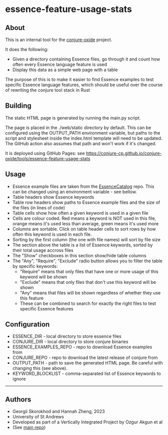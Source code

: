 # essence-feature-usage-stats

## About

This is an internal tool for the [conjure-oxide](https://github.com/conjure-cp/conjure-oxide) project.

It does the following:
- Given a directory containing Essence files, go through it and count how often every Essence language feature is used
- Display this data as a simple web page with a table

The purpose of this is to make it easier to find Essence examples to test specific Essence language features, which should be useful over the course of rewriting the conjure tool stack in Rust


## Building

The static HTML page is generated by running the main.py script.

The page is placed in the ./web/static directory by default. 
This can be configured using the OUTPUT_PATH environment variable, but paths to the script and stylesheet
inside the index.html template will need to be updated. 
The GitHub action also assumes that path and won't work if it's changed.

It is deployed using GitHub Pages: see https://conjure-cp.github.io/conjure-oxide/tools/essence-feature-usage-stats


## Usage

- Essence example files are taken from the [EssenceCatalog](https://github.com/conjure-cp/EssenceCatalog) repo. This can be changed using an environment variable - see bellow.
- Table headers show Essence keywords
- Table row headers show paths to Essence example files and the size of the files (in lines of code)
- Table cells show how often a given keyword is used in a given file
- Cells are colour coded. Red means a keyword is NOT used in this file, orange means it's used less than average, green means it's used more
- Columns are sortable. Click on table header cells to sort rows by how often this keyword is used in each file.
- Sorting by the first column (the one with file names) will sort by file size
- The section above the table is a list of Essence keywords, sorted by their total usage accross files
- The "Show" checkboxes in this section show/hide table columns
- The "Any", "Require", "Exclude" radio button allows you to filter the table by specific keywords:
  - "Require" means that only files that have one or more usage of this keyword will be shown
  - "Exclude" means that only files that don't use this keyword will be shown
  - "Any" means that files will be shown regardless of whether they use this feature
  - These can be combined to search for exactly the right files to test specific Essence features

## Configuration

- ESSENCE_DIR - local directory to store essence files
- CONJURE_DIR - local directory to store conjure binaries
- ESSENCE_EXAMPLES_REPO - repo to download Essence examples from
- CONJURE_REPO - repo to download the latest release of conjure from
- OUTPUT_PATH - path to save the generated HTML page. Be careful with changing this (see above).
- KEYWORD_BLOCKLIST - comma-separated list of Essence keywords to ignore

---

## Authors

- Georgii Skorokhod and Hannah Zheng, 2023
- University of St Andrews
- Developed as part of a Vertically Integrated Project by Ozgur Akgun et al
- (See [main repo](https://github.com/conjure-cp))
